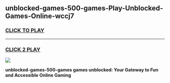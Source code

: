 
## unblocked-games-500-games-Play-Unblocked-Games-Online-wccj7
<h3>
<a href="https://premium76.site?title=unblocked-games-500-games&ref=25A">CLICK TO PLAY</a></h3>
<hr>

<h3>
<a href="https://premium76.site?title=unblocked-games-500-games&ref=25A">CLICK 2 PLAY</a>
  
</h3>

<a href="https://premium76.site?title=unblocked-games-500-games&ref=25A"><img src="https://clearcache.store/games.png"></a>


**unblocked-games-500-games games unblocked: Your Gateway to Fun and Accessible Online Gaming**
